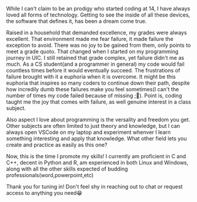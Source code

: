 While I can't claim to be an prodigy who started coding at 14, I have always loved all forms of technology. Getting to see the inside of all these devices, the software that defines it, has been a dream come true. 

Raised in a household that demanded excellence, my grades were always excellent. That environment made me fear failure, it made failure the exception to avoid. There was no joy to be gained from them, only points to meet a grade quoto.  That changed when I started on my programming journey in UIC. I still retained that grade complex, yet failure didn't me as much. As a CS student(and a programmer in general) my code would fail countless times before it would eventually succeed. The frustrations of failure brought with it a euphoria when it is overcome. It might be this euphoria that inspires so many coders to continue down their path, despite how incredily dumb these failures make you feel sometimes(I can't the number of times my code failed because of missing ;🥲). Point is, coding taught me the joy that comes with failure, as well genuine interest in a class subject.

Also aspect I love about programming is the versality and freedom you get. Other subjects are often limited to just theory and knowledge, but I can always open VSCode on my laptop and experiment whenver I learn something interesting and apply that knowledge. What other field lets you create and practice as easily as this one?

Now, this is the time I promote my skills! I currently am proficient in C and C++, decent in Python and R, am experienced in both Linux and Windows, along with all the other skills expected of budding professionals(word,powerpoint,etc)

Thank you for tuning in! Don't feel shy in reaching out to chat or request access to anything you need😁
